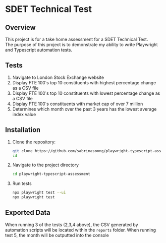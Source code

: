 # SDET Technical Test

## Overview

This project is for a take home assessment for a SDET Technical Test.  
The purpose of this project is to demonstrate my ability to write Playwright and Typescript automation tests.

## Tests

1. Navigate to London Stock Exchange website
2. Display FTE 100's top 10 constituents with highest percentage change as a CSV file
3. Display FTE 100's top 10 constituents with lowest percentage change as a CSV file
4. Display FTE 100's constituents with market cap of over 7 million
5. Determines which month over the past 3 years has the lowest average index value

## Installation

1. Clone the repository:

   ```bash
   git clone https://github.com/sabrinasoong/playwright-typescript-assessment.git
   cd
   ```

2. Navigate to the project directory

   ```bash
   cd playwright-typescript-assessment
   ```

3. Run tests
   ```bash
   npx playwright test --ui
   npx playwright test
   ```

## Exported Data

When running 3 of the tests (2,3,4 above), the CSV generated by automation scripts will be located within the `reports` folder.
When running test 5, the month will be outputted into the console

